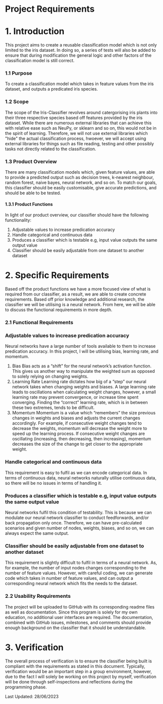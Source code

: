 # Project Requirements
# 1. Introduction
This project aims to create a reusable classification model which is not only limited to the iris dataset. In doing so, a series of tests will also be added to ensure that during modification the general logic and other factors of the classification model is still correct.

### 1.1 Purpose
To create a classification model which takes in feature values from the iris dataset, and outputs a predicated iris species.

### 1.2 Scope
The scope of the Iris-Classifier revolves around catergorising iris plants into their three respective species based off features provided by the iris dataset. While there are numerous external libraries that can achieve this with relative ease such as NeuPy, or sklearn and so on, this would not be in the spirit of learning. Therefore, we will not use external libraries which "hide" the actual classification process, hwoever, we will accept using external libraries for things such as file reading, testing and other possibly tasks not directly related to the classification.

### 1.3 Product Overview
There are many classification models which, given feature values, are able to provide a predicted output such as decision trees, k-nearest neighbour, random forest, naive bayes, neural network, and so on. To match our goals, this classifier should be easily customisable, give accurate predictions, and should be able to be tested.

#### 1.3.1 Product Functions
In light of our product overview, our classifier should have the following functionality:
1. Adjustable values to increase predication accuracy
2. Handle categorical and continuous data
3. Produces a classifier which is testable e.g, input value outputs the same output value
4. Classifier should be easily adjustable from one dataset to another dataset

# 2. Specific Requirements
Based off the product functions we have a more focused view of what is required from our classifier, as a result, we are able to create concrete requirements. Based off prior knowledge and additional research, the classifier we will be utilising is a neural network. From here, we will be able to discuss the functional requirements in more depth.

### 2.1 Functional Requirements
### Adjustable values to increase predication accuracy
Neural networks have a large number of tools available to them to increase predication accuracy. In this project, I will be utilising bias, learning rate, and momentum.
1. Bias
Bias acts as a “shift” for the neural network’s activation function. This gives us another way to manipulate the weighted sum as opposed to solely relying on changing weights.
2. Learning Rate
Learning rate dictates how big of a “step” our neural network takes when changing weights and biases. A large learning rate leads to oscillations when calculating weight changes, however, a small learning rate may prevent convergence, or increase time spent converging. Finding the “correct” learning rate, which is in between these two extremes, tends to be difficult. 
3. Momentum
Momentum is a value which “remembers” the size previous changes in weights and biases and adjusts the current changes accordingly. For example, if consecutive weight changes tend to decrease the weights, momentum will decrease the weight more to speed up the learning process. If consecutive weight changes are oscillating (increasing, then decreasing, then increasing), momentum decreases the size of the change to get closer to the appropriate weight.
### Handle categorical and continuous data
This requirement is easy to fulfil as we can encode categorical data. In terms of continuous data, neural networks naturally utilise continuous data, so there will be no issues in terms of handling it.
### Produces a classifier which is testable e.g, input value outputs the same output value
Neural networks fulfil this condition of testability. This is because we can modulate our neural network classifier to conduct feedforwards, and/or back propagation only once. Therefore, we can have pre-calculated scenarios and given number of nodes, weights, biases, and so on, we can always expect the same output.  
### Classifier should be easily adjustable from one dataset to another dataset
This requirement is slightly difficult to fulfil in terms of a neural network. As, for example, the number of input nodes changes corresponding to the number of feature values. However, with careful coding, we can generate code which takes in number of feature values, and can output a corresponding neural network which fits the needs to the dataset.

### 2.2 Usability Requirements
The project will be uploaded to GitHub with its corresponding readme files as well as documentation. Since this program is solely for my own education, no additional user interfaces are required. The documentation, combined with GitHub issues, milestones, and comments should provide enough background on the classifier that it should be understandable. 

# 3. Verification
The overall process of verification is to ensure the classifier being built is compliant with the requirements as stated in this document. Typically, verification would be an important step in a group environment, however, due to the fact I will solely be working on this project by myself, verification will be done through self-inspections and reflections during the programming phase.  

Last Updated: 28/06/2023
